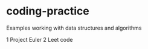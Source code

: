 # coding-practice
Examples working with data structures and algorithms

1 Project Euler 
2 Leet code